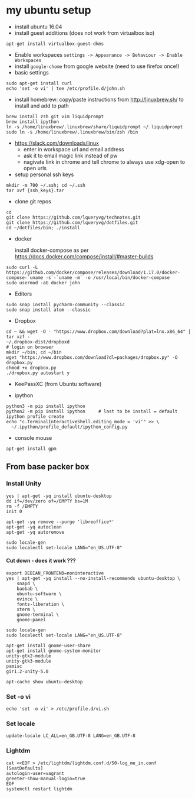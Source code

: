
# my ubuntu setup
- install ubuntu 16.04
- install guest additions (does not work from virtualbox iso)
```
apt-get install virtualbox-guest-dkms
```

- Enable workspaces `settings -> Appearance -> Behaviour -> Enable Workspaces`
- install `google-chome` from google website (need to use firefox once!)
- basic settings
```
sudo apt-get install curl
echo 'set -o vi' | tee /etc/profile.d/john.sh
```
- install homebrew: copy/paste instructions from http://linuxbrew.sh/ to
  install and add to path
```
brew install zsh git vim liquidprompt
brew install ipython
ln -s /home/linuxbrew/.linuxbrew/share/liquidprompt ~/.liquidprompt
sudo ln -s /home/linuxbrew/.linuxbrew/bin/zsh /bin
```
- https://slack.com/downloads/linux
  - enter in workspace url and email address
  - ask it to email magic link instead of pw
  - nagivate link in chrome and tell chrome to always use xdg-open to open urls
- setup personal ssh keys
```
mkdir -m 700 ~/.ssh; cd ~/.ssh
tar xvf {ssh_keys}.tar
```
- clone git repos
```
cd
git clone https://github.com/lqueryvg/technotes.git
git clone https://github.com/lqueryvg/dotfiles.git
cd ~/dotfiles/bin; ./install
```
- docker

  install docker-compose as per https://docs.docker.com/compose/install/#master-builds
```
sudo curl -L https://github.com/docker/compose/releases/download/1.17.0/docker-compose-`uname -s`-`uname -m` -o /usr/local/bin/docker-compose
sudo usermod -aG docker john
```

- Editors
```
sudo snap install pycharm-community --classic
sudo snap install atom --classic
```

- Dropbox
```
cd ~ && wget -O - "https://www.dropbox.com/download?plat=lnx.x86_64" | tar xzf -
~/.dropbox-dist/dropboxd
# login on browser
mkdir ~/bin; cd ~/bin
wget "https://www.dropbox.com/download?dl=packages/dropbox.py" -O dropbox.py
chmod +x dropbox.py
./dropbox.py autostart y
```

- KeePassXC (from Ubuntu software)

- ipython
```
python3 -m pip install ipython
python2 -m pip install ipython     # last to be install = default
ipython profile create
echo "c.TerminalInteractiveShell.editing_mode = 'vi'" >> \
  ~/.ipython/profile_default/ipython_config.py
```

- console mouse
```
apt-get install gpm
```


## From base packer box
### Install Unity
    
    yes | apt-get -yq install ubuntu-desktop
    dd if=/dev/zero of=/EMPTY bs=1M
    rm -f /EMPTY
    init 0

    apt-get -yq remove --purge 'libreoffice*'
    apt-get -yq autoclean
    apt-get -yq autoremove

    sudo locale-gen
    sudo localectl set-locale LANG="en_US.UTF-8"


#### Cut down - does it work ???
    export DEBIAN_FRONTEND=noninteractive
    yes | apt-get -yq install --no-install-recommends ubuntu-desktop \
        snapd \
        baobab \
        ubuntu-software \
        evince \
        fonts-liberation \
        xterm \
        gnome-terminal \
        gnome-panel

    sudo locale-gen
    sudo localectl set-locale LANG="en_US.UTF-8"

    apt-get install gnome-user-share
    apt-get install gnome-system-monitor
    unity-gtk2-module
    unity-gtk3-module
    psmisc
    gir1.2-unity-5.0

    apt-cache show ubuntu-desktop

### Set -o vi

    echo 'set -o vi' > /etc/profile.d/vi.sh

### Set locale

    update-locale LC_ALL=en_GB.UTF-8 LANG=en_GB.UTF-8

### Lightdm

```
cat <<EOF > /etc/lightdm/lightdm.conf.d/50-log_me_in.conf
[SeatDefaults]
autologin-user=vagrant
greeter-show-manual-login=true
EOF
systemctl restart lightdm
```


